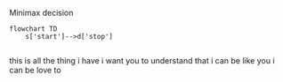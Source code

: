 Minimax decision
```mermaid  
flowchart TD
	s['start']-->d['stop']
	
```

this is all the thing i have i want you to understand that i  can be like you i can be love to 